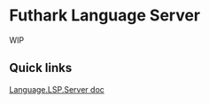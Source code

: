# Futhark Language Server

WIP

## Quick links

[Language.LSP.Server doc](https://www.stackage.org/haddock/nightly-2022-02-05/lsp-1.4.0.0/Language-LSP-Server.html)
